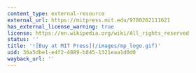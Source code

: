 ```yaml
---
content_type: external-resource
external_url: https://mitpress.mit.edu/9780262111621
has_external_license_warning: true
license: https://en.wikipedia.org/wiki/All_rights_reserved
status: ''
title: '![Buy at MIT Press](/images/mp_logo.gif)'
uid: 36a5dbe1-e4f2-4889-b845-1321eaa1d0d0
wayback_url: ''
---
```

